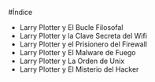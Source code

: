 
#Índice

* Larry Plotter y El Bucle Filosofal
* Larry Plotter y la Clave Secreta del Wifi
* Larry Plotter y el Prisionero del Firewall
* Larry Plotter y El Malware de Fuego
* Larry Plotter y La Orden de Unix
* Larry Plotter y El Misterio del Hacker

